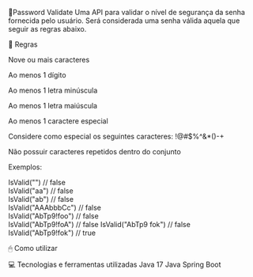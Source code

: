 🔐Password Validate
Uma API para validar o nível de segurança da senha fornecida pelo usuário. 
Será considerada uma senha válida aquela que seguir as regras abaixo.

📃 Regras

Nove ou mais caracteres

Ao menos 1 dígito

Ao menos 1 letra minúscula

Ao menos 1 letra maiúscula

Ao menos 1 caractere especial

Considere como especial os seguintes caracteres: !@#$%^&*()-+

Não possuir caracteres repetidos dentro do conjunto

Exemplos:

IsValid("") // false  
IsValid("aa") // false  
IsValid("ab") // false  
IsValid("AAAbbbCc") // false  
IsValid("AbTp9!foo") // false  
IsValid("AbTp9!foA") // false
IsValid("AbTp9 fok") // false
IsValid("AbTp9!fok") // true

🖱 Como utilizar




💻 Tecnologias e ferramentas utilizadas
Java 17
Java Spring Boot
